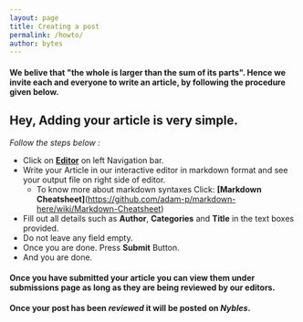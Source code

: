 ```yaml
---
layout: page
title: Creating a post
permalink: /howto/
author: bytes
---
```


#### **We belive that "the whole is larger than the sum of its parts". Hence we invite each and everyone to write an article, by following the procedure given below.**

## Hey, Adding your article is very simple. 

*Follow the steps below :*

* Click on **[Editor](https://nybles.github.io/markdown-editor)** on left Navigation bar.
* Write your Article in our interactive editor in markdown format and see your output file on right side of editor.
	* To know more about markdown syntaxes Click: **[Markdown Cheatsheet]**(https://github.com/adam-p/markdown-here/wiki/Markdown-Cheatsheet)
* Fill out all details such as **Author**, **Categories** and **Title** in the text boxes provided.
* Do not leave any field empty.
* Once you are done. Press **Submit** Button. 
* And you are done.

#### Once you have submitted your article you can view them under submissions page as long as they are being reviewed by our editors.

**Once your post has been *reviewed* it will be posted on *Nybles*.**